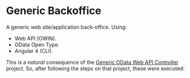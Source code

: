 # Generic Backoffice
A generic web site/application back-office. Using:
- Web API (OWIN).
- OData Open Type.
- Angular 4 (CLI).

This is a *natural* consequence of the [Generic OData Web API Controller](https://github.com/Bigsby/schemaless-Odata) project. So, after following the steps on that project, these were executed: